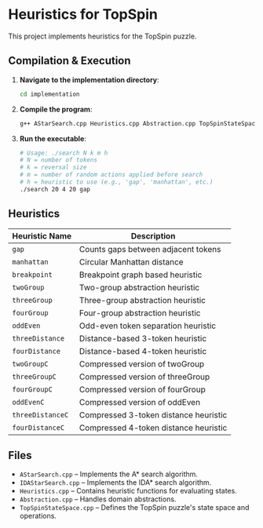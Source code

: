 # Heuristics for TopSpin

This project implements heuristics for the TopSpin puzzle.

## Compilation & Execution

1. **Navigate to the implementation directory**:
   ```bash
   cd implementation
   ```

2. **Compile the program**:
   ```bash
   g++ AStarSearch.cpp Heuristics.cpp Abstraction.cpp TopSpinStateSpace.cpp -o search
   ```

3. **Run the executable**:
   ```bash
   # Usage: ./search N k m h
   # N = number of tokens
   # k = reversal size
   # m = number of random actions applied before search
   # h = heuristic to use (e.g., 'gap', 'manhattan', etc.)
   ./search 20 4 20 gap
   ```

## Heuristics
| Heuristic Name   | Description                           |
| ---------------- | ------------------------------------- |
| `gap`            | Counts gaps between adjacent tokens   |
| `manhattan`      | Circular Manhattan distance           |
| `breakpoint`     | Breakpoint graph based heuristic      |
| `twoGroup`       | Two-group abstraction heuristic       |
| `threeGroup`     | Three-group abstraction heuristic     |
| `fourGroup`      | Four-group abstraction heuristic      |
| `oddEven`        | Odd-even token separation heuristic   |
| `threeDistance`  | Distance-based 3-token heuristic      |
| `fourDistance`   | Distance-based 4-token heuristic      |
| `twoGroupC`      | Compressed version of twoGroup        |
| `threeGroupC`    | Compressed version of threeGroup      |
| `fourGroupC`     | Compressed version of fourGroup       |
| `oddEvenC`       | Compressed version of oddEven         |
| `threeDistanceC` | Compressed 3-token distance heuristic |
| `fourDistanceC`  | Compressed 4-token distance heuristic |

## Files

- `AStarSearch.cpp` – Implements the A* search algorithm.
- `IDAStarSearch.cpp` – Implements the IDA* search algorithm.
- `Heuristics.cpp` – Contains heuristic functions for evaluating states.
- `Abstraction.cpp` – Handles domain abstractions.
- `TopSpinStateSpace.cpp` – Defines the TopSpin puzzle's state space and operations.
